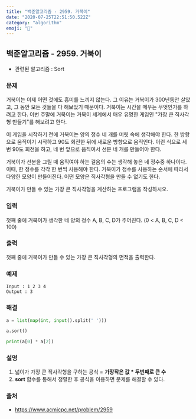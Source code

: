 ```yaml
---
title: "백준알고리즘 - 2959. 거북이"
date: "2020-07-25T22:51:50.522Z"
category: "algorithm"
emoji: "🐢"
---
```


## 백준알고리즘 - 2959. 거북이

- 관련된 알고리즘 : Sort

### 문제

거북이는 이제 어떤 것에도 흥미를 느끼지 않는다. 그 이유는 거북이가 300년동안 살았고, 그 동안 모든 것들을 다 해보았기 때문이다. 거북이는 시간을 떼우는 무엇인가를 하려고 한다. 이번 주말에 거북이는 거북이 세계에서 매우 유명한 게임인 "가장 큰 직사각형 만들기"를 해보려고 한다.

이 게임을 시작하기 전에 거북이는 양의 정수 네 개를 머릿 속에 생각해야 한다. 한 방향으로 움직이기 시작하고 90도 회전한 뒤에 새로운 방향으로 움직인다. 이런 식으로 세 번 90도 회전을 하고, 네 번 앞으로 움직여서 선분 네 개를 만들어야 한다.

거북이가 선분을 그릴 때 움직여야 하는 걸음의 수는 생각해 놓은 네 정수중 하나이다. 이때, 한 정수를 각각 한 번씩 사용해야 한다. 거북이가 정수를 사용하는 순서에 따라서 다양한 모양이 만들어진다. 어떤 모양은 직사각형을 만들 수 없기도 한다.

거북이가 만들 수 있는 가장 큰 직사각형을 계산하는 프로그램을 작성하시오.

### 입력

첫째 줄에 거북이가 생각한 네 양의 정수 A, B, C, D가 주어진다. (0 < A, B, C, D < 100)

### 출력

첫째 줄에 거북이가 만들 수 있는 가장 큰 직사각형의 면적을 출력한다.

### 예제

```
Input : 1 2 3 4
Output : 3
```

### 해결

```python
a = list(map(int, input().split(' ')))

a.sort()

print(a[0] * a[2])
```

### 설명

1. 넓이가 가장 큰 직사각형을 구하는 공식 = **가장작은 값 * 두번째로 큰 수** 
2. **sort** 함수를 통해서 정렬한 후 공식을 이용하면 문제를 해결할 수 있다.

### 출처

- https://www.acmicpc.net/problem/2959
